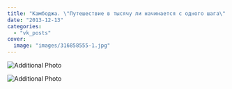 ```yaml
---
title: "Камбоджа. \"Путешествие в тысячу ли начинается с одного шага\"."
date: "2013-12-13"
categories: 
  - "vk_posts"
cover:
  image: "images/316858555-1.jpg"
---
```


![Additional Photo](https://vodpop.ru/wp-content/uploads/2023/07/316858556-1.jpg)

![Additional Photo](https://vodpop.ru/wp-content/uploads/2023/07/316858557-1.jpg)
